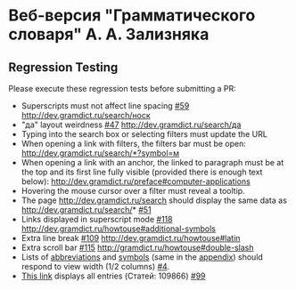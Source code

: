 # Веб-версия "Грамматического словаря" А. А. Зализняка

## Regression Testing 

Please execute these regression tests before submitting a PR:

* Superscripts must not affect line spacing [#59](https://github.com/morpher-ru/gramdict/issues/59) http://dev.gramdict.ru/search/носк
* "да" layout weirdness [#47](https://github.com/morpher-ru/gramdict/issues/47) http://dev.gramdict.ru/search/да
* Typing into the search box or selecting filters must update the URL
* When opening a link with filters, the filters bar must be open: http://dev.gramdict.ru/search/*?symbol=м
* When opening a link with an anchor, the linked to paragraph must be at the top and its first line fully visible (provided there is enough text below): http://dev.gramdict.ru/preface#computer-applications
* Hovering the mouse cursor over a filter must reveal a tooltip.
* The page http://dev.gramdict.ru/search should display the same data as http://dev.gramdict.ru/search/* [#51](https://github.com/morpher-ru/gramdict/issues/51)
* Links displayed in superscript mode [#118](https://github.com/morpher-ru/gramdict/issues/118) http://dev.gramdict.ru/howtouse#additional-symbols
* Extra line break [#109](https://github.com/morpher-ru/gramdict/issues/109) http://dev.gramdict.ru/howtouse#latin
* Extra scroll bar [#115](https://github.com/morpher-ru/gramdict/issues/115) http://gramdict.ru/howtouse#double-slash
* Lists of [abbreviations](http://gramdict.ru/howtouse#abbreviations) and [symbols](http://gramdict.ru/howtouse#conventional-symbols) (same in the [appendix](http://gramdict.ru/names#abbreviations)) should respond to view width (1/2 columns) [#4](https://github.com/morpher-ru/gramdict/issues/4).
* [This link](http://dev.gramdict.ru/search/*?symbol=%D1%81%D0%B2,%D0%BD%D1%81%D0%B2,%D1%81%D0%B2-%D0%BD%D1%81%D0%B2,%D0%BF%D1%80%D0%B5%D0%B4%D0%B8%D0%BA%D0%B0%D1%82%D0%B8%D0%B2%D0%BD%D0%BE%D0%B5%20%D0%BC%D1%81,%3Ci%3E(%D0%BD%D0%B5%D1%82)%3C%2Fi%3E,%D0%BC%D0%B5%D0%B6%D0%B4.,%D0%B2%D0%B2%D0%BE%D0%B4%D0%BD.,%D1%81%D1%80%D0%B0%D0%B2%D0%BD.,%D0%BF%D1%80%D0%B5%D0%B4%D0%BB.,%D1%84.,%D1%81%D0%BE%D1%8E%D0%B7,%3Ci%3E%D1%81%D0%BC.%3C%2Fi%3E,%3Ci%3E%D0%A0.%20%D0%BC%D0%BD.%3C%2Fi%3E,%D1%87%D0%B0%D1%81%D1%82.,%D0%BF%D1%80%D0%B5%D0%B4%D0%B8%D0%BA.,%D0%BC%D0%BD.%20%D0%BD%D0%B5%D0%BE%D0%B4.,%D0%BC%D0%BD.%20%D0%BE%D0%B4%D1%83%D1%88.,%D0%BC%D0%BD.%20%3Ci%3E%D0%BE%D1%82%3C%2Fi%3E,%D0%BC%D0%BD.,%D0%BC%D0%BE-%D0%B6%D0%BE,%D0%B6%D0%BE%E2%81%BA,%D0%BC%D0%BE%E2%81%BA,%C2%A71,%C2%A72,%D1%87%D0%B8%D1%81%D0%BB.,%D1%87%D0%B8%D1%81%D0%BB.-%D0%BF,%D0%BC%D1%81-%D0%BF,%D0%BC%D1%81,%D1%81%D0%BE,%D0%B6%D0%BE,%D0%BC%D0%BE,%D0%BC,%D0%B6,%D1%81,%D0%BD,%D0%BF) displays all entries (Статей: 109866) [#99](https://github.com/morpher-ru/gramdict/issues/99)
